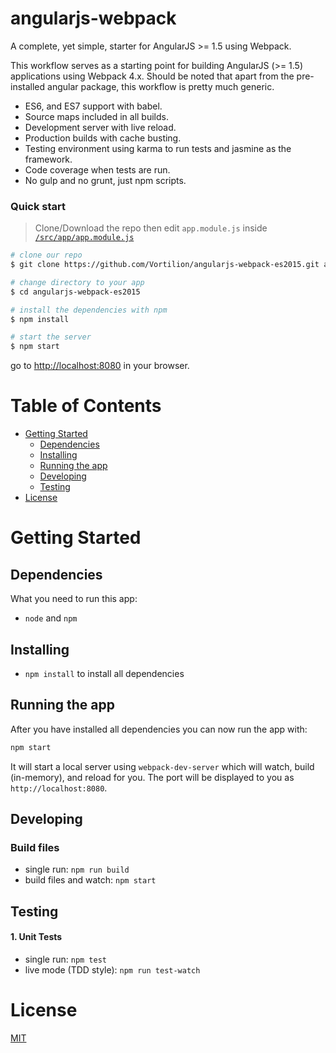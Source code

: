 # angularjs-webpack

A complete, yet simple, starter for AngularJS >= 1.5 using Webpack.

This workflow serves as a starting point for building AngularJS (>= 1.5) applications using Webpack 4.x. Should be noted that apart from the pre-installed angular 
package, this workflow is pretty much generic.

* ES6, and ES7 support with babel.
* Source maps included in all builds.
* Development server with live reload.
* Production builds with cache busting.
* Testing environment using karma to run tests and jasmine as the framework.
* Code coverage when tests are run.
* No gulp and no grunt, just npm scripts.

### Quick start

> Clone/Download the repo then edit `app.module.js` inside [`/src/app/app.module.js`](/src/app/app.module.js)

```bash
# clone our repo
$ git clone https://github.com/Vortilion/angularjs-webpack-es2015.git angularjs-webpack-es2015

# change directory to your app
$ cd angularjs-webpack-es2015

# install the dependencies with npm
$ npm install

# start the server
$ npm start
```

go to [http://localhost:8080](http://localhost:8080) in your browser.

# Table of Contents

* [Getting Started](#getting-started)
    * [Dependencies](#dependencies)
    * [Installing](#installing)
    * [Running the app](#running-the-app)
    * [Developing](#developing)
    * [Testing](#testing)
* [License](#license)

# Getting Started

## Dependencies

What you need to run this app:
* `node` and `npm`

## Installing

* `npm install` to install all dependencies

## Running the app

After you have installed all dependencies you can now run the app with:
```bash
npm start
```

It will start a local server using `webpack-dev-server` which will watch, build (in-memory), and reload for you. The port will be displayed to you as 
`http://localhost:8080`.

## Developing

### Build files

* single run: `npm run build`
* build files and watch: `npm start`

## Testing

#### 1. Unit Tests

* single run: `npm test`
* live mode (TDD style): `npm run test-watch`

# License

[MIT](/LICENSE)


